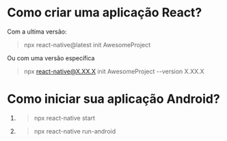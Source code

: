 # Como criar uma aplicação React?

Com a ultima versão:

> npx react-native@latest init AwesomeProject

Ou com uma versão específica 

> npx react-native@X.XX.X init AwesomeProject --version X.XX.X 

# Como iniciar sua aplicação Android?

1. > npx react-native start
2. > npx react-native run-android